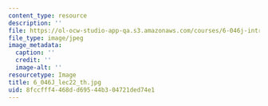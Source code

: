 ```yaml
---
content_type: resource
description: ''
file: https://ol-ocw-studio-app-qa.s3.amazonaws.com/courses/6-046j-introduction-to-algorithms-sma-5503-fall-2005/8fccfff4468dd69544b304721ded74e1_6_046J_lec22_th.jpg
file_type: image/jpeg
image_metadata:
  caption: ''
  credit: ''
  image-alt: ''
resourcetype: Image
title: 6_046J_lec22_th.jpg
uid: 8fccfff4-468d-d695-44b3-04721ded74e1
---
```

